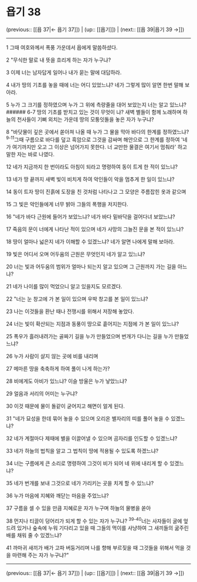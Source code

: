 # 욥기 38

(previous:: [[욥 37|← 욥기 37]]) | (up:: [[욥기]]) | (next:: [[욥 39|욥기 39 →]])

***




1 
그때 여호와께서 폭풍 가운데서 욥에게 말씀하셨다. 



2 
"무식한 말로 내 뜻을 흐리게 하는 자가 누구냐? 



3 
이제 너는 남자답게 일어나 내가 묻는 말에 대답하라. 



4 
내가 땅의 기초를 놓을 때에 너는 어디 있었느냐? 네가 그렇게 많이 알면 한번 말해 보아라. 



5 
누가 그 크기를 정하였으며 누가 그 위에 측량줄을 대어 보았는지 너는 알고 있느냐? ###### 6-7 땅의 기초를 받치고 있는 것이 무엇이 냐? 새벽 별들이 함께 노래하며 하늘의 천사들이 기뻐 외치는 가운데 땅의 모퉁잇돌을 놓은 자가 누구냐? 



8 
"바닷물이 깊은 곳에서 쏟아져 나올 때 누가 그 물을 막아 바다의 한계를 정하였느냐? <sup class="versenum">9-11</sup>그때 구름으로 바다를 덮고 흑암으로 그것을 감싸며 해안으로 그 한계를 정하여 '네가 여기까지만 오고 그 이상은 넘어가지 못한다. 너 교만한 물결은 여기서 멈춰라' 하고 말한 자는 바로 나였다. 



12 
네가 지금까지 한 번이라도 아침이 되라고 명령하여 동이 트게 한 적이 있느냐? 



13 
네가 땅 끝까지 새벽 빛이 비치게 하여 악인들이 악을 멈추게 한 일이 있느냐? 



14 
동이 트자 땅이 진흙에 도장을 친 것처럼 나타나고 그 모양은 주름잡힌 옷과 같으며 



15 
그 빛은 악인들에게 너무 밝아 그들의 폭행을 저지한다. 



16 
"네가 바다 근원에 들어가 보았느냐? 네가 바다 밑바닥을 걸어다녀 보았느냐? 



17 
죽음의 문이 너에게 나타난 적이 있으며 네가 사망의 그늘진 문을 본 적이 있느냐? 



18 
땅이 얼마나 넓은지 네가 이해할 수 있겠느냐? 네가 알면 나에게 말해 보아라. 



19 
빛은 어디서 오며 어두움의 근원은 무엇인지 네가 알고 있느냐? 



20 
너는 빛과 어두움의 범위가 얼마나 되는지 알고 있으며 그 근원까지 가는 길을 아느냐? 



21 
네가 나이를 많이 먹었으니 알고 있을지도 모르겠다. 



22 
"너는 눈 창고에 가 본 일이 있으며 우박 창고를 본 일이 있느냐? 



23 
나는 이것들을 환난 때나 전쟁시를 위해서 저장해 놓았다. 



24 
너는 빛이 확산되는 지점과 동풍이 땅으로 흩어지는 지점에 가 본 일이 있느냐? 



25 
폭우가 흘러내려가는 골짜기 길을 누가 만들었으며 번개가 다니는 길을 누가 만들었느냐? 



26 
누가 사람이 살지 않는 곳에 비를 내리며 



27 
메마른 땅을 축축하게 하여 풀이 나게 하는가? 



28 
비에게도 아비가 있느냐? 이슬 방울은 누가 낳았느냐? 



29 
얼음과 서리의 어미는 누구냐? 



30 
이것 때문에 물이 돌같이 굳어지고 해면이 얼게 된다. 



31 
"네가 묘성을 한데 묶어 놓을 수 있으며 오리온 별자리의 띠를 풀어 놓을 수 있겠느냐? 



32 
네가 계절마다 제때에 별을 이끌어낼 수 있으며 곰자리를 인도할 수 있겠느냐? 



33 
네가 하늘의 법칙을 알고 그 법칙이 땅에 적용될 수 있도록 하겠느냐? 



34 
너는 구름에게 큰 소리로 명령하여 그것이 비가 되어 네 위에 내리게 할 수 있겠느냐? 



35 
네가 번개를 보내 그것으로 네가 가리키는 곳을 치게 할 수 있느냐? 



36 
누가 마음에 지혜와 깨닫는 마음을 주었느냐? 



37 
구름을 셀 수 있을 만큼 지혜로운 자가 누구며 하늘의 물병을 쏟아 



38 
먼지나 티끌이 덩어리가 되게 할 수 있는 자가 누구냐? <sup class="versenum">39-40</sup>너는 사자들이 굴에 엎드려 있거나 숲속에 누워 기다리고 있을 때 그들의 먹이를 사냥하여 그 새끼들의 굶주린 배를 채워 줄 수 있겠느냐? 



41 
까마귀 새끼가 배가 고파 버둥거리며 나를 향해 부르짖을 때 그것들을 위해서 먹을 것을 마련해 주는 자가 누구냐?"

***

(previous:: [[욥 37|← 욥기 37]]) | (up:: [[욥기]]) | (next:: [[욥 39|욥기 39 →]])
